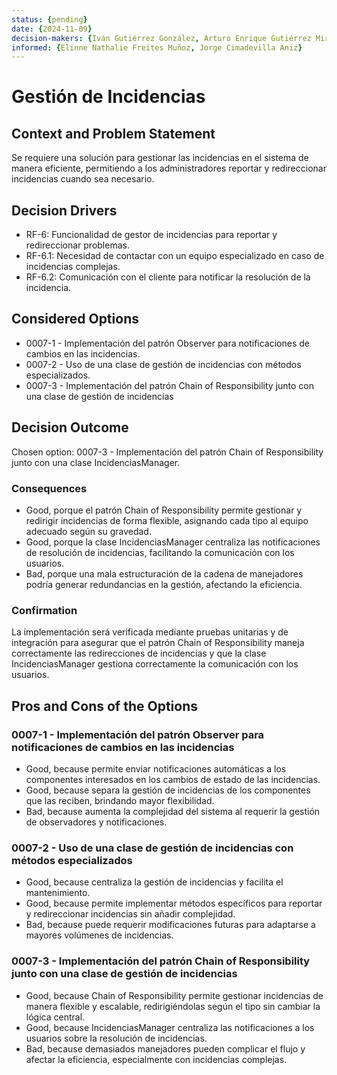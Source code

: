 ```yaml
---
status: {pending}
date: {2024-11-09}
decision-makers: {Iván Gutiérrez González, Arturo Enrique Gutiérrez Mirandona}
informed: {Elinne Nathalie Freites Muñoz, Jorge Cimadevilla Aniz}
---
```


# Gestión de Incidencias

## Context and Problem Statement

Se requiere una solución para gestionar las incidencias en el sistema de manera eficiente, permitiendo a los administradores reportar y redireccionar incidencias cuando sea necesario.

## Decision Drivers

* RF-6: Funcionalidad de gestor de incidencias para reportar y redireccionar problemas.
* RF-6.1: Necesidad de contactar con un equipo especializado en caso de incidencias complejas.
* RF-6.2: Comunicación con el cliente para notificar la resolución de la incidencia.

## Considered Options

* 0007-1 - Implementación del patrón Observer para notificaciones de cambios en las incidencias.
* 0007-2 - Uso de una clase de gestión de incidencias con métodos especializados.
* 0007-3 - Implementación del patrón Chain of Responsibility junto con una clase de gestión de incidencias

## Decision Outcome

Chosen option: 0007-3 - Implementación del patrón Chain of Responsibility junto con una clase IncidenciasManager.

### Consequences

* Good, porque el patrón Chain of Responsibility permite gestionar y redirigir incidencias de forma flexible, asignando cada tipo al equipo adecuado según su gravedad.
* Good, porque la clase IncidenciasManager centraliza las notificaciones de resolución de incidencias, facilitando la comunicación con los usuarios.
* Bad, porque una mala estructuración de la cadena de manejadores podría generar redundancias en la gestión, afectando la eficiencia.

### Confirmation

La implementación será verificada mediante pruebas unitarias y de integración para asegurar que el patrón Chain of Responsibility maneja correctamente las redirecciones de incidencias y que la clase IncidenciasManager gestiona correctamente la comunicación con los usuarios.

## Pros and Cons of the Options

### 0007-1 - Implementación del patrón Observer para notificaciones de cambios en las incidencias

* Good, because permite enviar notificaciones automáticas a los componentes interesados en los cambios de estado de las incidencias.
* Good, because separa la gestión de incidencias de los componentes que las reciben, brindando mayor flexibilidad.
* Bad, because aumenta la complejidad del sistema al requerir la gestión de observadores y notificaciones.


### 0007-2 - Uso de una clase de gestión de incidencias con métodos especializados

* Good, because centraliza la gestión de incidencias y facilita el mantenimiento.
* Good, because permite implementar métodos específicos para reportar y redireccionar incidencias sin añadir complejidad.
* Bad, because puede requerir modificaciones futuras para adaptarse a mayores volúmenes de incidencias.

### 0007-3 - Implementación del patrón Chain of Responsibility junto con una clase de gestión de incidencias

* Good, because Chain of Responsibility permite gestionar incidencias de manera flexible y escalable, redirigiéndolas según el tipo sin cambiar la lógica central.
* Good, because IncidenciasManager centraliza las notificaciones a los usuarios sobre la resolución de incidencias.
* Bad, because demasiados manejadores pueden complicar el flujo y afectar la eficiencia, especialmente con incidencias complejas.